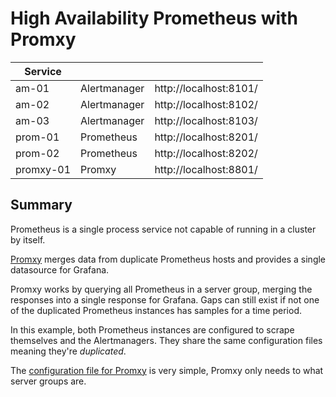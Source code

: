 
# High Availability Prometheus with Promxy

| Service      |              |                        |
|--------------|:-------------|------------------------|
| am-01        | Alertmanager | http://localhost:8101/ |
| am-02        | Alertmanager | http://localhost:8102/ |
| am-03        | Alertmanager | http://localhost:8103/ |
| prom-01      | Prometheus   | http://localhost:8201/ |
| prom-02      | Prometheus   | http://localhost:8202/ |
| promxy-01    | Promxy       | http://localhost:8801/ |

## Summary

Prometheus is a single process service not capable of running in a cluster by itself.

[Promxy](https://github.com/jacksontj/promxy) merges data from duplicate Prometheus hosts and provides a single datasource for Grafana.

Promxy works by querying all Prometheus in a server group, merging the responses into a single response for Grafana. Gaps can still exist if not one of the duplicated Prometheus instances has samples for a time period. 

In this example, both Prometheus instances are configured to scrape themselves and the Alertmanagers. They share the same configuration files meaning they're _duplicated_.

The [configuration file for Promxy](promxy/config.yaml) is very simple, Promxy only needs to what server groups are.